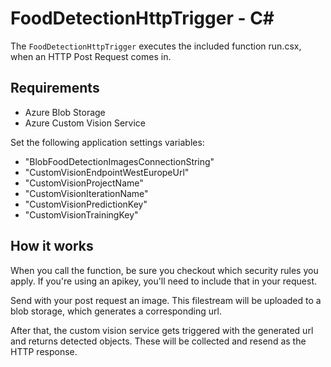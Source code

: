 # FoodDetectionHttpTrigger - C<span>#</span>

The `FoodDetectionHttpTrigger` executes the included function run.csx, when an HTTP Post Request comes in.

## Requirements

* Azure Blob Storage
* Azure Custom Vision Service

Set the following application settings variables:
* "BlobFoodDetectionImagesConnectionString"
* "CustomVisionEndpointWestEuropeUrl"
* "CustomVisionProjectName"
* "CustomVisionIterationName"
* "CustomVisionPredictionKey"
* "CustomVisionTrainingKey"

## How it works

When you call the function, be sure you checkout which security rules you apply. If you're using an apikey, you'll need to include that in your request.

Send with your post request an image. This filestream will be uploaded to a blob storage, which generates a corresponding url.

After that, the custom vision service gets triggered with the generated url and returns detected objects. These will be collected and resend as the HTTP response.